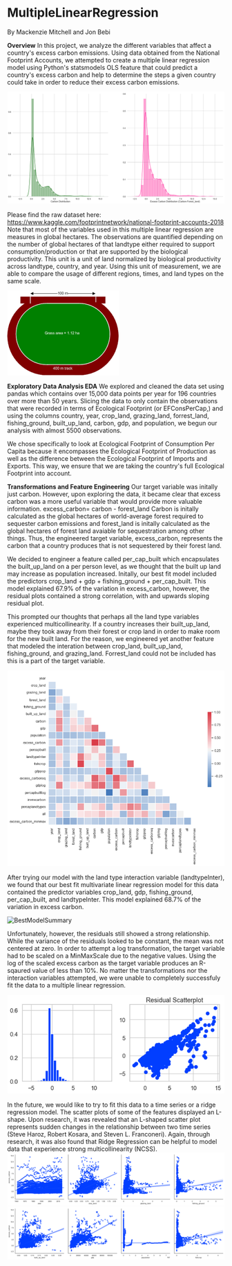 # MultipleLinearRegression

By Mackenzie Mitchell and Jon Bebi

**Overview**</n>
In this project, we analyze the different variables that affect a country's excess carbon emissions. Using data obtained from the National Footprint Accounts, we attempted to create a multiple linear regression model using Python's statsmodels OLS feature that could predict a country's excess carbon and help to determine the steps a given country could take in order to reduce their excess carbon emissions.

![TargetDistplots](https://github.com/mackenziemitchell6/BigfootPrint/blob/mack-wip/Visualizations/TargetDistplots.png)

Please find the raw dataset here: https://www.kaggle.com/footprintnetwork/national-footprint-accounts-2018
Note that most of the variables used in this multiple linear regression are measures in global hectares. The observations are quantified depending on the number of global hectares of that landtype either required to support consumption/production or that are supported by the biological productivity. This unit is a unit of land normalized by biological productivity across landtype, country, and year. Using this unit of measurement, we are able to compare the usage of different regions, times, and land types on the same scale. 

![HectareVisualization](https://github.com/mackenziemitchell6/BigfootPrint/blob/mack-wip/Visualizations/hectare.png)

**Exploratory Data Analysis EDA**
We explored and cleaned the data set using pandas which contains over 15,000 data points per year for 196 countries over more than 50 years. Slicing the data to only contain the observations that were recorded in terms of Ecological Footprint (or EFConsPerCap,) and using the columns country, year, crop_land, grazing_land, forrest_land, fishing_ground, built_up_land, carbon, gdp, and population, we begun our analysis with almost 5500 observations.

We chose specifically to look at Ecological Footprint of Consumption Per Capita because it encompasses the Ecological Footprint of Production as well as the difference between the Ecological Footprint of Imports and Exports. This way, we ensure that we are taking the country's full Ecological Footprint into account. 

**Transformations and Feature Engineering**
Our target variable was initally just carbon. However, upon exploring the data, it became clear that excess carbon was a more useful variable that would provide more valuable information.
    excess_carbon= carbon - forest_land
Carbon is initally calculated as the global hectares of world-average forest required to sequester carbon emissions and forest_land is initally calculated as the global hectares of forest land avaiable for sequestration among other things. Thus, the engineered target variable, excess_carbon, represents the carbon that a country produces that is not sequestered by their forest land. 

We decided to engineer a feature called per_cap_built which encapsulates the built_up_land on a per person level, as we thought that the built up land may increase as population increased.
Initally, our best fit model included the predictors crop_land + gdp + fishing_ground + per_cap_built. This model explained 67.9% of the variation in excess_carbon, however, the residual plots contained a strong correlation, with and upwards sloping residual plot. 

This prompted our thoughts that perhaps all the land type variables experienced multicollinearity. If a country increases their built_up_land, maybe they took away from their forest or crop land in order to make room for the new built land. For the reason, we engineered yet another feature that modeled the interation between crop_land, built_up_land, fishing_ground, and grazing_land. Forrest_land could not be included has this is a part of the target variable. 

![CorrelationMatrix](https://github.com/mackenziemitchell6/BigfootPrint/blob/mack-wip/Visualizations/CorrelationMatrix.png)

After trying our model with the land type interaction variable (landtypeInter), we found that our best fit multivariate linear regression model for this data contained the predictor variables crop_land, gdp, fishing_ground, per_cap_built, and landtypeInter. This model explained 68.7% of the variation in excess carbon. 

![BestModelSummary](https://github.com/mackenziemitchell6/BigfootPrint/blob/mack-wip/Visualizations/ModelSummary(BestFit))

Unfortunately, however, the residuals still showed a strong relationship. While the variance of the residuals looked to be constant, the mean was not centered at zero. In order to attempt a log transformation, the target variable had to be scaled on a MinMaxScale due to the negative values. Using the log of the scaled excess carbon as the target variable produces an R-sqaured value of less than 10%. No matter the transformations nor the interaction variables attempted, we were unable to completely successfuly fit the data to a multiple linear regression.


![ResidualPlots](https://github.com/mackenziemitchell6/BigfootPrint/blob/mack-wip/Visualizations/ResidualPlots(BestFit).png)

In the future, we would like to try to fit this data to a time series or a ridge regression model. The scatter plots of some of the features displayed an L-shape. Upon research, it was revealed that an L-shaped scatter plot represents sudden changes in the relationship between two time series (Steve Haroz, Robert Kosara, and Steven L. Franconeri). Again, through research, it was also found that Ridge Regression can be helpful to model data that experience strong multicollinearity (NCSS).
![ScatterPlots1](https://github.com/mackenziemitchell6/BigfootPrint/blob/mack-wip/Visualizations/Scatterplots1.png)
![ScatterPlots2](https://github.com/mackenziemitchell6/BigfootPrint/blob/mack-wip/Visualizations/Scatterplots2.png)

